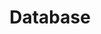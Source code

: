 ---
layout: tag-list
type: tag
title: Database
slug: database
category: 
   - docs
   - computer-science
sidebar: true
order: 1
description: >
   CS Study / Database
---